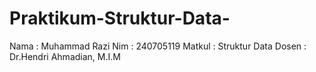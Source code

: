 # Praktikum-Struktur-Data-
Nama : Muhammad Razi Nim : 240705119 Matkul : Struktur Data Dosen : Dr.Hendri Ahmadian, M.I.M

